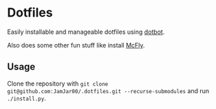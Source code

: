# Dotfiles
Easily installable and manageable dotfiles using [dotbot](https://github.com/anishathalye/dotbot).

Also does some other fun stuff like install [McFly](https://github.com/cantino/mcfly).

## Usage
Clone the repository with `git clone git@github.com:JamJar00/.dotfiles.git --recurse-submodules` and run `./install.py`.
